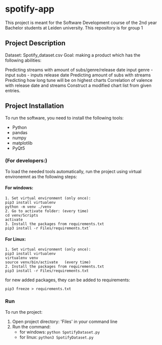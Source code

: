# spotify-app
This project is meant for the Software Development course of the 2nd year Bachelor students at Leiden university. This repository is for group 1

## Project Description
Dataset: Spotify_dataset.csv
Goal: making a product which has the following abilities:

Predicting streams with amount of subs/genre/release date
input genre - input subs - inputs release date
Predicting amount of subs with streams
Predicting how long tune will be on highest charts
Correlation of valence with release date and streams
Construct a modified chart list from given entries.

## Project Installation
To run the software, you need to install the following tools:
* Python
* pandas
* numpy
* matplotlib
* PyQt5

### (For developers:)

To load the needed tools automatically, run the project using virtual environemnt as the following steps:

#### For windows:
```
1. Set virtual environment (only once):
pip3 install virtualenv
python -m venv ./venv
2. Go to activate folder: (every time)
cd venv/Scripts
activate
3. Install the packages from requirements.txt
pip3 install -r Files/requirements.txt`
```
#### For Linux:
```
1. Set virtual environment (only once):
pip3 install virtualenv
virtualenv venv
source venv/bin/activate   (every time)
2. Install the packages from requirements.txt
pip3 install -r Files/requirements.txt
```
for new added packages, they can be added to requirements:

`pip3 freeze > requirements.txt`

### Run
To run the project:
1. Open project directory: 'Files' in your command line
2. Run the command: 
    * for windows: `python SpotifyDataset.py` 
    * for linux:   `python3 SpotifyDataset.py`
